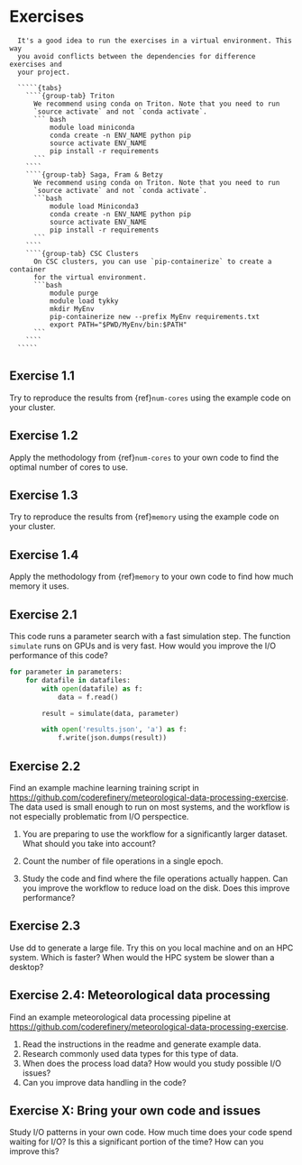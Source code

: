 # Exercises

``````{admonition} Virtual environments
  It's a good idea to run the exercises in a virtual environment. This way
  you avoid conflicts between the dependencies for difference exercises and
  your project.

  `````{tabs}
    ````{group-tab} Triton
      We recommend using conda on Triton. Note that you need to run
      `source activate` and not `conda activate`.
      ``` bash
          module load miniconda
          conda create -n ENV_NAME python pip
          source activate ENV_NAME
          pip install -r requirements
      ```
    ````
    ````{group-tab} Saga, Fram & Betzy
      We recommend using conda on Triton. Note that you need to run
      `source activate` and not `conda activate`.
      ```bash
          module load Miniconda3
          conda create -n ENV_NAME python pip
          source activate ENV_NAME
          pip install -r requirements
      ```
    ````
    ````{group-tab} CSC Clusters
      On CSC clusters, you can use `pip-containerize` to create a container
      for the virtual environment.
      ```bash
          module purge
          module load tykky
          mkdir MyEnv
          pip-containerize new --prefix MyEnv requirements.txt
          export PATH="$PWD/MyEnv/bin:$PATH"
      ```
    ````
  `````
``````




## Exercise 1.1

Try to reproduce the results from {ref}`num-cores` using the example code on
your cluster.


## Exercise 1.2

Apply the methodology from {ref}`num-cores` to your own code
to find the optimal number of cores to use.


## Exercise 1.3

Try to reproduce the results from {ref}`memory` using the example code on
your cluster.


## Exercise 1.4

Apply the methodology from {ref}`memory` to your own code
to find how much memory it uses.


## Exercise 2.1

This code runs a parameter search with a fast simulation step. The
function `simulate` runs on GPUs and is very fast. How would you
improve the I/O performance of this code?

```python
for parameter in parameters:
    for datafile in datafiles:
        with open(datafile) as f:
            data = f.read()

        result = simulate(data, parameter)

        with open('results.json', 'a') as f:
            f.write(json.dumps(result))
```


## Exercise 2.2

Find an example machine learning training script in
<https://github.com/coderefinery/meteorological-data-processing-exercise>.
The data used is small enough to run on most systems, and the workflow
is not especially problematic from I/O perspectice.

1. You are preparing to use the workflow for a significantly larger dataset.
What should you take into account?

2. Count the number of file operations in a single epoch.

3. Study the code and find where the file operations actually happen.
   Can you improve the workflow to reduce load on the disk. Does this
   improve performance?


## Exercise 2.3

Use dd to generate a large file. Try this on you local machine and
on an HPC system. Which is faster? When would the HPC system be
slower than a desktop?


## Exercise 2.4: Meteorological data processing

Find an example meteorological data processing pipeline at
<https://github.com/coderefinery/meteorological-data-processing-exercise>.

1. Read the instructions in the readme and generate example data.
2. Research commonly used data types for this type of data.
3. When does the process load data? How would you study possible I/O issues?
4. Can you improve data handling in the code?


## Exercise X: Bring your own code and issues

Study I/O patterns in your own code. How much time does your code spend
waiting for I/O? Is this a significant portion of the time? How can you
improve this?
